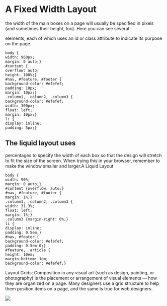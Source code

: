 # A Fixed Width Layout

the width of the main boxes on a page will usually be specified in pixels (and sometimes their height, too). Here you can see several <div> elements, each of which uses an id 
  or class attribute to indicate its purpose on the page.
  ```
  body {
width: 960px;
margin: 0 auto;}
#content {
overflow: auto;
height: 100%;}
#nav, #feature, #footer {
background-color: #efefef;
padding: 10px;
margin: 10px;}
.column1, .column2, .column3 {
background-color: #efefef;
width: 300px;
float: left;
margin: 10px;}
li {
display: inline;
padding: 5px;}
  ```
  
  ## The liquid layout uses
  
percentages to specify the width of each box so that the design will stretch to fit the size of the screen. When trying this in your browser, remember to make the
window smaller and larger.A Liquid Layout
```
body {
width: 90%;
margin: 0 auto;}
#content {overflow: auto;}
#nav, #feature, #footer {
margin: 1%;}
.column1, .column2, .column3 {
width: 31.3%;
float: left;
margin: 1%;}
.column3 {margin-right: 0%;}
li {
display: inline;
padding: 0.5em;}
#nav, #footer {
background-color: #efefef;
padding: 0.5em 0;}
#feature, .article {
height: 10em;
margin-bottom: 1em;
background-color: #efefef;}

```

Layout Grids:
Composition in any visual art (such as design, painting, or photography) is the placement or arrangement of visual elements — how they are organized on a page. Many designers use a grid structure to help them
position items on a page, and the same is true for web designers.


![](https://github.com/MURADALSHORMAN/reading-notes/blob/main/layout.JPG)

